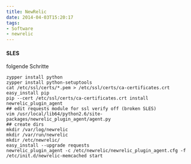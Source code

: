 ```yaml
---
title: NewRelic
date: 2014-04-03T15:20:17
tags: 
- Software
- newrelic
---
```


#### SLES

folgende Schritte

    zypper install python
    zypper install python-setuptools
    cat /etc/ssl/certs/*.pem > /etc/ssl/certs/ca-certificates.crt
    easy_install pip
    pip --cert /etc/ssl/certs/ca-certificates.crt install newrelic_plugin_agent
    ## edit requests module for ssl verify off (broken SLES)
    vim /usr/local/lib64/python2.6/site-packages/newrelic_plugin_agent/agent.py
    ## create dirs
    mkdir /var/log/newrelic
    mkdir /var/run/newrelic
    mkdir /etc/newrelic/
    easy_install --upgrade requests
    newrelic_plugin_agent -c /etc/newrelic/newrelic_plugin_agent.cfg -f
    /etc/init.d/newrelic-memcached start
